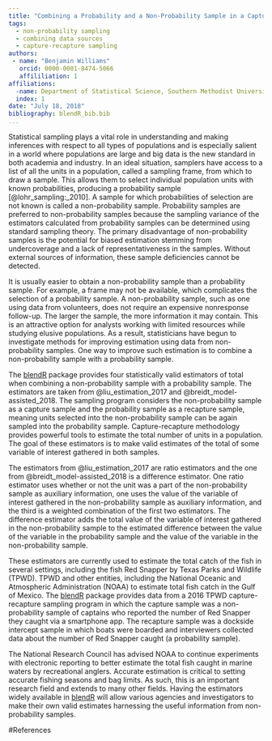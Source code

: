 ```yaml
---
title: "Combining a Probability and a Non-Probability Sample in a Capture-Recapture Setting"
tags:
  - non-probability sampling
  - combining data sources
  - capture-recapture sampling
authors: 
 - name: "Benjamin Williams"
   orcid: 0000-0001-8474-5066
   affililiation: 1
affiliations:
  -name: Department of Statistical Science, Southern Methodist University
  index: 1
date: "July 18, 2018"
bibliography: blendR_bib.bib
...
```



Statistical sampling plays a vital role in understanding and making inferences with respect to all types of populations and is especially salient in a world where populations are large and big data is the new standard in both academia and industry. In an ideal situation, samplers have access to a list of all the units in a population, called a sampling frame, from which to draw a sample. This allows them to select individual population units with known probabilities, producing a probability sample [@lohr_sampling:_2010]. A sample for which probabilities of selection are not known is called a non-probability sample. Probability samples are preferred to non-probability samples because the sampling variance of the estimators calculated from probability samples can be determined using standard sampling theory. The primary disadvantage of non-probability samples is the potential for biased estimation stemming from undercoverage and a lack of representativeness in the samples. Without external sources of information, these sample deficiencies cannot be detected.

It is usually easier to obtain a non-probability sample than a probability sample. For example, a frame may not be available, which complicates the selection of a probability sample. A non-probability sample, such as one using data from volunteers, does not require an expensive nonresponse follow-up. The larger the sample, the more information it may contain. This is an attractive option for analysts working with limited resources while studying elusive populations. As a result, statisticians have begun to investigate methods for improving estimation using data from non-probability samples. One way to improve such estimation is to combine a non-probability sample with a probability sample.

The [blendR](https://github.com/williamsbenjamin/blendR) package provides four statistically valid estimators of total when combining a non-probability sample with a probability sample. The estimators are taken from @liu_estimation_2017 and @breidt_model-assisted_2018. The sampling program considers the non-probability sample as a capture sample and the probability sample as a recapture sample, meaning units selected into the non-probability sample can be again sampled into the probability sample. Capture-recapture methodology provides powerful tools to estimate the total number of units in a population. The goal of these estimators is to make valid estimates of the total of some variable of interest gathered in both samples.

The estimators from @liu_estimation_2017 are ratio estimators and the one from @breidt_model-assisted_2018 is a difference estimator. One ratio estimator uses whether or not the unit was a part of the non-probability sample as auxiliary information, one uses the value of the variable of interest gathered in the non-probability sample as auxiliary information, and the third is a weighted combination of the first two estimators. The difference estimator adds the total value of the variable of interest gathered in the non-probability sample to the estimated difference between the value of the variable in the probability sample and the value of the variable in the non-probability sample.

These estimators are currently used to estimate the total catch of the fish in several settings, including the fish Red Snapper by Texas Parks and Wildlife (TPWD). TPWD and other entities, including the National Oceanic and Atmospheric Administration (NOAA) to estimate total fish catch in the Gulf of Mexico. The [blendR](https://github.com/williamsbenjamin/blendR) package provides data from a 2016 TPWD capture-recapture sampling program in which the capture sample was a non-probability sample of captains who reported the number of Red Snapper they caught via a smartphone app. The recapture sample was a dockside intercept sample in which boats were boarded and interviewers collected data about the number of Red Snapper caught (a probability sample).

The National Research Council has advised NOAA to continue experiments with electronic reporting to better estimate the total fish caught in marine waters by recreational anglers. Accurate estimation is critical to setting accurate fishing seasons and bag limits. As such, this is an important research field and extends to many other fields. Having the estimators widely available in [blendR](https://github.com/williamsbenjamin/blendR) will allow various agencies and investigators to make their own valid estimates harnessing the useful information from non-probability samples.

#References

